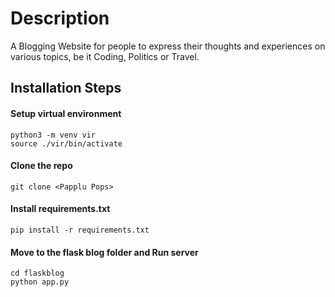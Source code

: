 # Description
A Blogging Website for people to express their thoughts and experiences on various topics, be it Coding, Politics or Travel.


## Installation Steps

#### Setup virtual environment
```
python3 -m venv vir
source ./vir/bin/activate
```
#### Clone the repo
```
git clone <Papplu Pops>
```

#### Install requirements.txt
```
pip install -r requirements.txt
```

#### Move to the flask blog folder and Run server
```
cd flaskblog
python app.py
```

